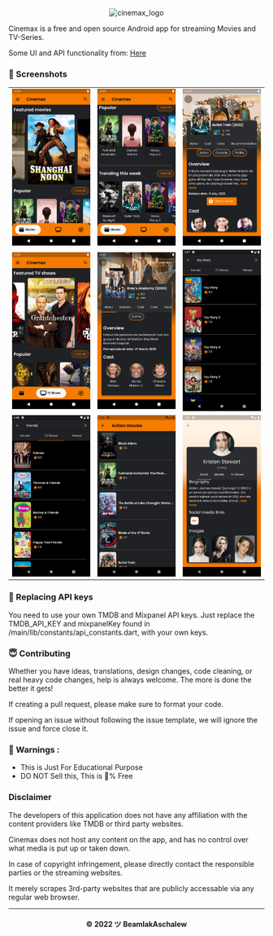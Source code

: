 <div align="center">
  <img src="https://user-images.githubusercontent.com/72562470/179736437-3e8f7dfe-2132-496d-956a-3e10de35eb96.png" width="200" height="200" alt="cinemax_logo">
</div>

Cinemax is a free and open source Android app for streaming Movies and TV-Series.

Some UI and API functionality from: [Here](https://github.com/bimsina/Matinee-Flutter)

### 📱 Screenshots
<table style={border:"none"}>
  <tr>
    <td><img src="https://raw.githubusercontent.com/BeamlakAschalew/beamlakaschalew.github.io/main/cinemax/res/assets/images/Screenshot_1665745039.png" alt="Screenshot 2"/></td>
    <td><img src="https://raw.githubusercontent.com/BeamlakAschalew/beamlakaschalew.github.io/main/cinemax/res/assets/images/Screenshot_1665745049.png" alt="Screenshot 1"/></td>
    <td><img src="https://raw.githubusercontent.com/BeamlakAschalew/beamlakaschalew.github.io/main/cinemax/res/assets/images/Screenshot_1665745123.png" alt="Screenshot 3"/></td>
  </tr>
  <tr>
    <td><img src="https://raw.githubusercontent.com/BeamlakAschalew/beamlakaschalew.github.io/main/cinemax/res/assets/images/Screenshot_1665745067.png" alt="Screenshot 1"/></td>
    <td><img src="https://raw.githubusercontent.com/BeamlakAschalew/beamlakaschalew.github.io/main/cinemax/res/assets/images/Screenshot_1665745337.png" alt="Screenshot 2"/></td>
    <td><img src="https://raw.githubusercontent.com/BeamlakAschalew/beamlakaschalew.github.io/main/cinemax/res/assets/images/Screenshot_1667389674.png" alt="Screenshot 3"/></td>
  </tr>
  <tr>
    <td><img src="https://raw.githubusercontent.com/BeamlakAschalew/beamlakaschalew.github.io/main/cinemax/res/assets/images/Screenshot_1667389716.png" alt="Screenshot 1"/></td>
    <td><img src="https://raw.githubusercontent.com/BeamlakAschalew/beamlakaschalew.github.io/main/cinemax/res/assets/images/Screenshot_1667389747.png" alt="Screenshot 1"/></td>
    <td><img src="https://raw.githubusercontent.com/BeamlakAschalew/beamlakaschalew.github.io/main/cinemax/res/assets/images/Screenshot_1667389858.png" alt="Screenshot 1"/></td>
  </tr>
</table>

### 🔐 Replacing API keys

You need to use your own TMDB and Mixpanel API keys. Just replace the TMDB_API_KEY and mixpanelKey found in /main/lib/constants/api_constants.dart, with your own keys.

### 😇 Contributing

Whether you have ideas, translations, design changes, code cleaning, or real heavy code changes, help is always welcome. The more is done the better it gets!

If creating a pull request, please make sure to format your code.

If opening an issue without following the issue template, we will ignore the issue and force close it.

### 🚸 Warnings :

- This is Just For Educational Purpose
- DO NOT Sell this, This is 💯% Free

### Disclaimer

The developers of this application does not have any affiliation with the content providers like TMDB or third party websites.

Cinemax does not host any content on the app, and has no control over what media is put up or taken down.

In case of copyright infringement, please directly contact the responsible parties or the streaming websites.

It merely scrapes 3rd-party websites that are publicly accessable via any regular web browser.

---
<h4 align='center'>© 2022 ツ BeamlakAschalew</h4>

<!-- DO NOT REMOVE THIS CREDIT 🤬 -->

